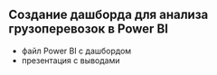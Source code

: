 ## Создание дашборда для анализа грузоперевозок в Power BI   
* файл Power BI с дашбордом
* презентация с выводами

